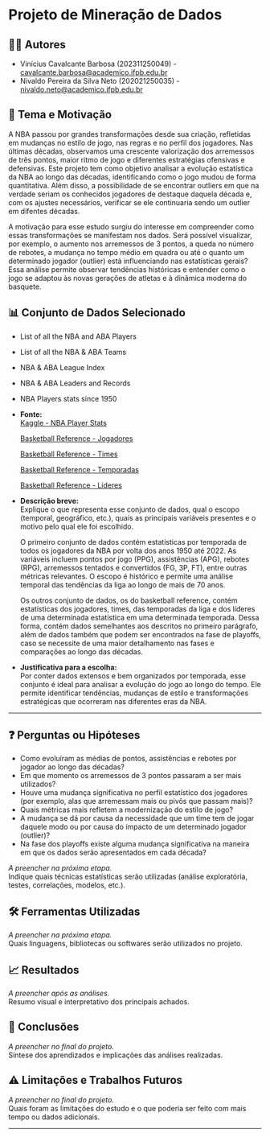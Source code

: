 # Projeto de Mineração de Dados


## 🧑‍💻 Autores  
- Vinícius Cavalcante Barbosa (202311250049) - cavalcante.barbosa@academico.ifpb.edu.br  
- Nivaldo Pereira da Silva Neto (202021250035) - nivaldo.neto@academico.ifpb.edu.br


## 🎯 Tema e Motivação  
A NBA passou por grandes transformações desde sua criação, refletidas em mudanças no estilo de jogo, nas regras e no perfil dos jogadores. Nas últimas décadas, observamos uma crescente valorização dos arremessos de três pontos, maior ritmo de jogo e diferentes estratégias ofensivas e defensivas. Este projeto tem como objetivo analisar a evolução estatística da NBA ao longo das décadas, identificando como o jogo mudou de forma quantitativa. Além disso, a possibilidade de se encontrar outliers em que na verdade seriam os conhecidos jogadores de destaque daquela década e, com os ajustes necessários, verificar se ele continuaria sendo um outlier em difentes décadas.

A motivação para esse estudo surgiu do interesse em compreender como essas transformações se manifestam nos dados. Será possível visualizar, por exemplo, o aumento nos arremessos de 3 pontos, a queda no número de rebotes, a mudança no tempo médio em quadra ou até o quanto um determinado jogador (outlier) está influenciando nas estatísticas gerais? Essa análise permite observar tendências históricas e entender como o jogo se adaptou às novas gerações de atletas e à dinâmica moderna do basquete.


## 📊 Conjunto de Dados Selecionado  
- List of all the NBA and ABA Players
- List of all the NBA & ABA Teams
- NBA & ABA League Index
- NBA & ABA Leaders and Records
- NBA Players stats since 1950


- **Fonte:**  
  [Kaggle - NBA Player Stats](https://www.kaggle.com/datasets/drgilermo/nba-players-stats/data)
  
  [Basketball Reference - Jogadores](https://www.basketball-reference.com/players/)
  
  [Basketball Reference - Times](https://www.basketball-reference.com/teams/)
  
  [Basketball Reference - Temporadas](https://www.basketball-reference.com/leagues/)
  
  [Basketball Reference - Líderes](https://www.basketball-reference.com/leaders/)
  

- **Descrição breve:**  
  Explique o que representa esse conjunto de dados, qual o escopo (temporal, geográfico, etc.), quais as principais variáveis presentes e o motivo pelo qual ele foi escolhido.
  
  O primeiro conjunto de dados contém estatísticas por temporada de todos os jogadores da NBA por volta dos anos 1950 até 2022. As variáveis incluem pontos por jogo (PPG), assistências (APG), rebotes (RPG), arremessos tentados e convertidos (FG, 3P, FT), entre outras métricas relevantes. O escopo é histórico e permite uma análise temporal das tendências da liga ao longo de mais de 70 anos.

  Os outros conjunto de dados, os do basketball reference, contém estatísticas dos jogadores, times, das temporadas da liga e dos líderes de uma determinada estatística em uma determinada temporada. Dessa forma, contém dados semelhantes aos descritos no primeiro parágrafo, além de dados também que podem ser encontrados na fase de playoffs, caso se necessite de uma maior detalhamento nas fases e comparações ao longo das décadas.
  

- **Justificativa para a escolha:**  
  Por conter dados extensos e bem organizados por temporada, esse conjunto é ideal para analisar a evolução do jogo ao longo do tempo. Ele permite identificar tendências, mudanças de estilo e transformações estratégicas que ocorreram nas diferentes eras da NBA.


---


## ❓ Perguntas ou Hipóteses  
- Como evoluíram as médias de pontos, assistências e rebotes por jogador ao longo das décadas?
- Em que momento os arremessos de 3 pontos passaram a ser mais utilizados?
- Houve uma mudança significativa no perfil estatístico dos jogadores (por exemplo, alas que arremessam mais ou pivôs que passam mais)?
- Quais métricas mais refletem a modernização do estilo de jogo?
- A mudança se dá por causa da necessidade que um time tem de jogar daquele modo ou por causa do impacto de um determinado jogador (outlier)?
- Na fase dos playoffs existe alguma mudança significativa na maneira em que os dados serão apresentados em cada década?
  

*A preencher na próxima etapa.*  
Indique quais técnicas estatísticas serão utilizadas (análise exploratória, testes, correlações, modelos, etc.).


## 🛠️ Ferramentas Utilizadas  
*A preencher na próxima etapa.*  
Quais linguagens, bibliotecas ou softwares serão utilizados no projeto.


## 📈 Resultados  
*A preencher após as análises.*  
Resumo visual e interpretativo dos principais achados.


## 📌 Conclusões  
*A preencher no final do projeto.*  
Síntese dos aprendizados e implicações das análises realizadas.


## ⚠️ Limitações e Trabalhos Futuros  
*A preencher no final do projeto.*  
Quais foram as limitações do estudo e o que poderia ser feito com mais tempo ou dados adicionais.


---

